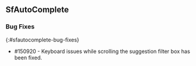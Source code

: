 ## SfAutoComplete

### Bug Fixes
{:#sfautocomplete-bug-fixes}

* \#150920 - Keyboard issues while scrolling the suggestion filter box has been fixed.